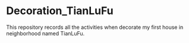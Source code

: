 # Decoration_TianLuFu
This repository records all the activities when decorate my first house in neighborhood named TianLuFu.
